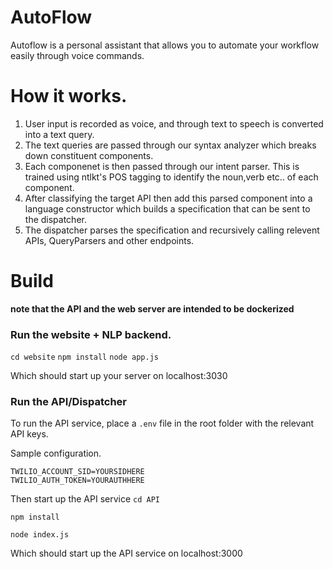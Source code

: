 # AutoFlow

Autoflow is a personal assistant that allows you to automate your workflow easily through voice commands. 

# How it works.

1. User input is recorded as voice, and through text to speech is converted into a text query.
2. The text queries are passed through our syntax analyzer which breaks down constituent components.
3. Each componenet is then passed through our intent parser. This is trained using ntlkt's POS tagging to identify the noun,verb etc.. of each component. 
4. After classifying the target API then add this parsed component into a language constructor which builds a specification that can be sent to the dispatcher.
5. The dispatcher parses the specification and recursively calling relevent APIs, QueryParsers and other endpoints.

# Build 

**note that the API and the web server are intended to be dockerized**


### Run the website + NLP backend.

`cd website` 
`npm install`
`node app.js`

Which should start up your server on localhost:3030

### Run the API/Dispatcher

To run the API service, place a `.env` file in the root folder with the relevant API keys. 

Sample configuration.

```
TWILIO_ACCOUNT_SID=YOURSIDHERE
TWILIO_AUTH_TOKEN=YOURAUTHHERE
```

Then start up the API service 
`cd API`

`npm install`

`node index.js`

Which should start up the API service on localhost:3000